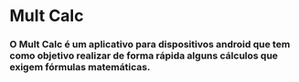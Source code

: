 # Mult Calc

### O Mult Calc é um aplicativo para dispositivos android que tem como objetivo realizar de forma rápida alguns cálculos que exigem fórmulas matemáticas.


